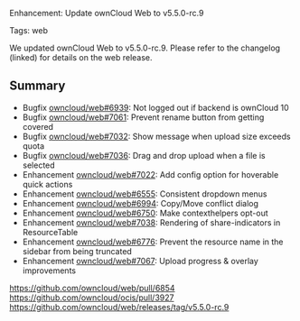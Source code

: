 Enhancement: Update ownCloud Web to v5.5.0-rc.9

Tags: web

We updated ownCloud Web to v5.5.0-rc.9. Please refer to the changelog (linked) for details on the web release.

Summary
-------

* Bugfix [owncloud/web#6939](https://github.com/owncloud/web/pull/6939): Not logged out if backend is ownCloud 10
* Bugfix [owncloud/web#7061](https://github.com/owncloud/web/pull/7061): Prevent rename button from getting covered
* Bugfix [owncloud/web#7032](https://github.com/owncloud/web/pull/7032): Show message when upload size exceeds quota
* Bugfix [owncloud/web#7036](https://github.com/owncloud/web/pull/7036): Drag and drop upload when a file is selected
* Enhancement [owncloud/web#7022](https://github.com/owncloud/web/pull/7022): Add config option for hoverable quick actions
* Enhancement [owncloud/web#6555](https://github.com/owncloud/web/issues/6555): Consistent dropdown menus
* Enhancement [owncloud/web#6994](https://github.com/owncloud/web/pull/6994): Copy/Move conflict dialog
* Enhancement [owncloud/web#6750](https://github.com/owncloud/web/pull/6750): Make contexthelpers opt-out
* Enhancement [owncloud/web#7038](https://github.com/owncloud/web/issues/7038): Rendering of share-indicators in ResourceTable
* Enhancement [owncloud/web#6776](https://github.com/owncloud/web/issues/6776): Prevent the resource name in the sidebar from being truncated
* Enhancement [owncloud/web#7067](https://github.com/owncloud/web/pull/7067): Upload progress & overlay improvements

https://github.com/owncloud/web/pull/6854
https://github.com/owncloud/ocis/pull/3927
https://github.com/owncloud/web/releases/tag/v5.5.0-rc.9
